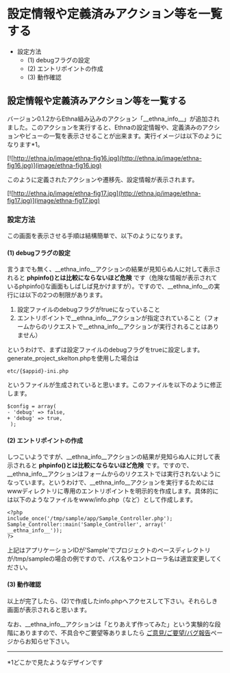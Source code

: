 # 設定情報や定義済みアクション等を一覧する
  - 設定方法 
    - (1) debugフラグの設定 
    - (2) エントリポイントの作成 
    - (3) 動作確認 

## 設定情報や定義済みアクション等を一覧する

バージョン0.1.2からEthna組み込みのアクション「\_\_ethna\_info\_\_」が追加されました。このアクションを実行すると、Ethnaの設定情報や、定義済みのアクションやビューの一覧を表示させることが出来ます。実行イメージは以下のようになります\*1。

[![http://ethna.jp/image/ethna-fig16.jpg](http://ethna.jp/image/ethna-fig16.jpg)](image/ethna-fig16.jpg)

このように定義されたアクションや遷移先、設定情報が表示されます。

[![http://ethna.jp/image/ethna-fig17.jpg](http://ethna.jp/image/ethna-fig17.jpg)](image/ethna-fig17.jpg)

### 設定方法

この画面を表示させる手順は結構簡単で、以下のようになります。

#### (1) debugフラグの設定

言うまでも無く、\_\_ethna\_info\_\_アクションの結果が見知らぬ人に対して表示されると **phpinfo()とは比較にならないほど危険** です（危険な情報が表示されているphpinfo()な画面もしばしば見かけますが）。ですので、\_\_ethna\_info\_\_の実行には以下の2つの制限があります。

1. 設定ファイルのdebugフラグがtrueになっていること
2. エントリポイントで\_\_ethna\_info\_\_アクションが指定されていること（フォームからのリクエストで\_\_ethna\_info\_\_アクションが実行されることはありません）

というわけで、まずは設定ファイルのdebugフラグをtrueに設定します。generate\_project\_skelton.phpを使用した場合は

    etc/{$appid}-ini.php

というファイルが生成されていると思います。このファイルを以下のように修正します。

    $config = array(
    - 'debug' => false,
    + 'debug' => true,
     );

#### (2) エントリポイントの作成

しつこいようですが、\_\_ethna\_info\_\_アクションの結果が見知らぬ人に対して表示されると **phpinfo()とは比較にならないほど危険** です。ですので、\_\_ethna\_info\_\_アクションはフォームからのリクエストでは実行されないようになっています。というわけで、\_\_ethna\_info\_\_アクションを実行するためにはwwwディレクトリに専用のエントリポイントを明示的を作成します。具体的には以下のようなファイルをwww/info.php（など）として作成します。

    <?php
    include_once('/tmp/sample/app/Sample_Controller.php');
    Sample_Controller::main('Sample_Controller', array(' __ethna_info__'));
    ?>

上記はアプリケーションIDが'Sample'でプロジェクトのベースディレクトリが/tmp/sampleの場合の例ですので、パス名やコントローラ名は適宜変更してください。

#### (3) 動作確認

以上が完了したら、(2)で作成したinfo.phpへアクセスして下さい。それらしき画面が表示されると思います。

なお、\_\_ethna\_info\_\_アクションは「とりあえず作ってみた」という実験的な段階にありますので、不具合やご要望等ありましたら [ご意見/ご要望/バグ報告](ethna-community.html#content_1_4 "ethna-community (619d)")ページからお知らせ下さい。


* * *
\*1どこかで見たようなデザインです  

